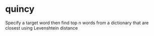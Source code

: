 # quincy
Specify a target word then find top n words from a dictionary that are closest using Levenshtein distance
